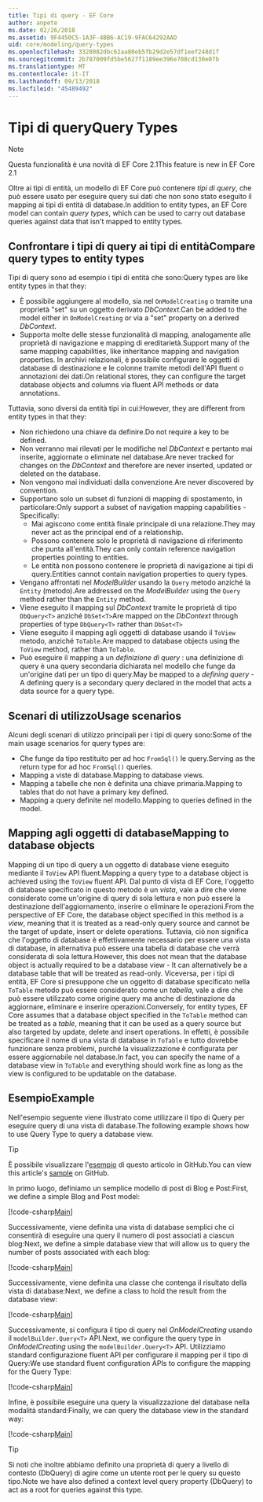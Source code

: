 ```yaml
---
title: Tipi di query - EF Core
author: anpete
ms.date: 02/26/2018
ms.assetid: 9F4450C5-1A3F-4BB6-AC19-9FAC64292AAD
uid: core/modeling/query-types
ms.openlocfilehash: 3328082dbc62aa80eb5fb29d2e57df1eef248d1f
ms.sourcegitcommit: 2b787009fd5be5627f1189ee396e708cd130e07b
ms.translationtype: MT
ms.contentlocale: it-IT
ms.lasthandoff: 09/13/2018
ms.locfileid: "45489492"
---
```

# <a name="query-types"></a><span data-ttu-id="165fe-102">Tipi di query</span><span class="sxs-lookup"><span data-stu-id="165fe-102">Query Types</span></span>
> [!NOTE]
> <span data-ttu-id="165fe-103">Questa funzionalità è una novità di EF Core 2.1</span><span class="sxs-lookup"><span data-stu-id="165fe-103">This feature is new in EF Core 2.1</span></span>

<span data-ttu-id="165fe-104">Oltre ai tipi di entità, un modello di EF Core può contenere _tipi di query_, che può essere usato per eseguire query sui dati che non sono stato eseguito il mapping ai tipi di entità di database.</span><span class="sxs-lookup"><span data-stu-id="165fe-104">In addition to entity types, an EF Core model can contain _query types_, which can be used to carry out database queries against data that isn't mapped to entity types.</span></span>

## <a name="compare-query-types-to-entity-types"></a><span data-ttu-id="165fe-105">Confrontare i tipi di query ai tipi di entità</span><span class="sxs-lookup"><span data-stu-id="165fe-105">Compare query types to entity types</span></span>

<span data-ttu-id="165fe-106">Tipi di query sono ad esempio i tipi di entità che sono:</span><span class="sxs-lookup"><span data-stu-id="165fe-106">Query types are like entity types in that they:</span></span>

- <span data-ttu-id="165fe-107">È possibile aggiungere al modello, sia nel `OnModelCreating` o tramite una proprietà "set" su un oggetto derivato _DbContext_.</span><span class="sxs-lookup"><span data-stu-id="165fe-107">Can be added to the model either in `OnModelCreating` or via a "set" property on a derived _DbContext_.</span></span>
- <span data-ttu-id="165fe-108">Supporta molte delle stesse funzionalità di mapping, analogamente alle proprietà di navigazione e mapping di ereditarietà.</span><span class="sxs-lookup"><span data-stu-id="165fe-108">Support many of the same mapping capabilities, like inheritance mapping and navigation properties.</span></span> <span data-ttu-id="165fe-109">In archivi relazionali, è possibile configurare le oggetti di database di destinazione e le colonne tramite metodi dell'API fluent o annotazioni dei dati.</span><span class="sxs-lookup"><span data-stu-id="165fe-109">On relational stores, they can configure the target database objects and columns via fluent API methods or data annotations.</span></span>

<span data-ttu-id="165fe-110">Tuttavia, sono diversi da entità tipi in cui:</span><span class="sxs-lookup"><span data-stu-id="165fe-110">However, they are different from entity types in that they:</span></span>

- <span data-ttu-id="165fe-111">Non richiedono una chiave da definire.</span><span class="sxs-lookup"><span data-stu-id="165fe-111">Do not require a key to be defined.</span></span>
- <span data-ttu-id="165fe-112">Non verranno mai rilevati per le modifiche nel _DbContext_ e pertanto mai inserite, aggiornate o eliminate nel database.</span><span class="sxs-lookup"><span data-stu-id="165fe-112">Are never tracked for changes on the _DbContext_ and therefore are never inserted, updated or deleted on the database.</span></span>
- <span data-ttu-id="165fe-113">Non vengono mai individuati dalla convenzione.</span><span class="sxs-lookup"><span data-stu-id="165fe-113">Are never discovered by convention.</span></span>
- <span data-ttu-id="165fe-114">Supportano solo un subset di funzioni di mapping di spostamento, in particolare:</span><span class="sxs-lookup"><span data-stu-id="165fe-114">Only support a subset of navigation mapping capabilities - Specifically:</span></span>
  - <span data-ttu-id="165fe-115">Mai agiscono come entità finale principale di una relazione.</span><span class="sxs-lookup"><span data-stu-id="165fe-115">They may never act as the principal end of a relationship.</span></span>
  - <span data-ttu-id="165fe-116">Possono contenere solo le proprietà di navigazione di riferimento che punta all'entità.</span><span class="sxs-lookup"><span data-stu-id="165fe-116">They can only contain reference navigation properties pointing to entities.</span></span>
  - <span data-ttu-id="165fe-117">Le entità non possono contenere le proprietà di navigazione ai tipi di query.</span><span class="sxs-lookup"><span data-stu-id="165fe-117">Entities cannot contain navigation properties to query types.</span></span>
- <span data-ttu-id="165fe-118">Vengano affrontati nel _ModelBuilder_ usando la `Query` metodo anziché la `Entity` (metodo).</span><span class="sxs-lookup"><span data-stu-id="165fe-118">Are addressed on the _ModelBuilder_ using the `Query` method rather than the `Entity` method.</span></span>
- <span data-ttu-id="165fe-119">Viene eseguito il mapping sul _DbContext_ tramite le proprietà di tipo `DbQuery<T>` anziché `DbSet<T>`</span><span class="sxs-lookup"><span data-stu-id="165fe-119">Are mapped on the _DbContext_ through properties of type `DbQuery<T>` rather than `DbSet<T>`</span></span>
- <span data-ttu-id="165fe-120">Viene eseguito il mapping agli oggetti di database usando il `ToView` metodo, anziché `ToTable`.</span><span class="sxs-lookup"><span data-stu-id="165fe-120">Are mapped to database objects using the `ToView` method, rather than `ToTable`.</span></span>
- <span data-ttu-id="165fe-121">Può eseguire il mapping a un _definizione di query_ : una definizione di query è una query secondaria dichiarata nel modello che funge da un'origine dati per un tipo di query.</span><span class="sxs-lookup"><span data-stu-id="165fe-121">May be mapped to a _defining query_ - A defining query is a secondary query declared in the model that acts a data source for a query type.</span></span>

## <a name="usage-scenarios"></a><span data-ttu-id="165fe-122">Scenari di utilizzo</span><span class="sxs-lookup"><span data-stu-id="165fe-122">Usage scenarios</span></span>

<span data-ttu-id="165fe-123">Alcuni degli scenari di utilizzo principali per i tipi di query sono:</span><span class="sxs-lookup"><span data-stu-id="165fe-123">Some of the main usage scenarios for query types are:</span></span>

- <span data-ttu-id="165fe-124">Che funge da tipo restituito per ad hoc `FromSql()` le query.</span><span class="sxs-lookup"><span data-stu-id="165fe-124">Serving as the return type for ad hoc `FromSql()` queries.</span></span>
- <span data-ttu-id="165fe-125">Mapping a viste di database.</span><span class="sxs-lookup"><span data-stu-id="165fe-125">Mapping to database views.</span></span>
- <span data-ttu-id="165fe-126">Mapping a tabelle che non è definita una chiave primaria.</span><span class="sxs-lookup"><span data-stu-id="165fe-126">Mapping to tables that do not have a primary key defined.</span></span>
- <span data-ttu-id="165fe-127">Mapping a query definite nel modello.</span><span class="sxs-lookup"><span data-stu-id="165fe-127">Mapping to queries defined in the model.</span></span>

## <a name="mapping-to-database-objects"></a><span data-ttu-id="165fe-128">Mapping agli oggetti di database</span><span class="sxs-lookup"><span data-stu-id="165fe-128">Mapping to database objects</span></span>

<span data-ttu-id="165fe-129">Mapping di un tipo di query a un oggetto di database viene eseguito mediante il `ToView` API fluent.</span><span class="sxs-lookup"><span data-stu-id="165fe-129">Mapping a query type to a database object is achieved using the `ToView` fluent API.</span></span> <span data-ttu-id="165fe-130">Dal punto di vista di EF Core, l'oggetto di database specificato in questo metodo è un _vista_, vale a dire che viene considerato come un'origine di query di sola lettura e non può essere la destinazione dell'aggiornamento, inserire o eliminare le operazioni.</span><span class="sxs-lookup"><span data-stu-id="165fe-130">From the perspective of EF Core, the database object specified in this method is a _view_, meaning that it is treated as a read-only query source and cannot be the target of update, insert or delete operations.</span></span> <span data-ttu-id="165fe-131">Tuttavia, ciò non significa che l'oggetto di database è effettivamente necessario per essere una vista di database, in alternativa può essere una tabella di database che verrà considerata di sola lettura.</span><span class="sxs-lookup"><span data-stu-id="165fe-131">However, this does not mean that the database object is actually required to be a database view - It can alternatively be a database table that will be treated as read-only.</span></span> <span data-ttu-id="165fe-132">Viceversa, per i tipi di entità, EF Core si presuppone che un oggetto di database specificato nella `ToTable` metodo può essere considerato come un _tabella_, vale a dire che può essere utilizzato come origine query ma anche di destinazione da aggiornare, eliminare e inserire operazioni.</span><span class="sxs-lookup"><span data-stu-id="165fe-132">Conversely, for entity types, EF Core assumes that a database object specified in the `ToTable` method can be treated as a _table_, meaning that it can be used as a query source but also targeted by update, delete and insert operations.</span></span> <span data-ttu-id="165fe-133">In effetti, è possibile specificare il nome di una vista di database in `ToTable` e tutto dovrebbe funzionare senza problemi, purché la visualizzazione è configurata per essere aggiornabile nel database.</span><span class="sxs-lookup"><span data-stu-id="165fe-133">In fact, you can specify the name of a database view in `ToTable` and everything should work fine as long as the view is configured to be updatable on the database.</span></span>

## <a name="example"></a><span data-ttu-id="165fe-134">Esempio</span><span class="sxs-lookup"><span data-stu-id="165fe-134">Example</span></span>

<span data-ttu-id="165fe-135">Nell'esempio seguente viene illustrato come utilizzare il tipo di Query per eseguire query di una vista di database.</span><span class="sxs-lookup"><span data-stu-id="165fe-135">The following example shows how to use Query Type to query a database view.</span></span>

> [!TIP]
> <span data-ttu-id="165fe-136">È possibile visualizzare l'[esempio](https://github.com/aspnet/EntityFrameworkCore/tree/master/samples/QueryTypes) di questo articolo in GitHub.</span><span class="sxs-lookup"><span data-stu-id="165fe-136">You can view this article's [sample](https://github.com/aspnet/EntityFrameworkCore/tree/master/samples/QueryTypes) on GitHub.</span></span>

<span data-ttu-id="165fe-137">In primo luogo, definiamo un semplice modello di post di Blog e Post:</span><span class="sxs-lookup"><span data-stu-id="165fe-137">First, we define a simple Blog and Post model:</span></span>

[!code-csharp[Main](../../../efcore-repo/samples/QueryTypes/Program.cs#Entities)]

<span data-ttu-id="165fe-138">Successivamente, viene definita una vista di database semplici che ci consentirà di eseguire una query il numero di post associati a ciascun blog:</span><span class="sxs-lookup"><span data-stu-id="165fe-138">Next, we define a simple database view that will allow us to query the number of posts associated with each blog:</span></span>

[!code-csharp[Main](../../../efcore-repo/samples/QueryTypes/Program.cs#View)]

<span data-ttu-id="165fe-139">Successivamente, viene definita una classe che contenga il risultato della vista di database:</span><span class="sxs-lookup"><span data-stu-id="165fe-139">Next, we define a class to hold the result from the database view:</span></span>

[!code-csharp[Main](../../../efcore-repo/samples/QueryTypes/Program.cs#QueryType)]

<span data-ttu-id="165fe-140">Successivamente, si configura il tipo di query nel _OnModelCreating_ usando il `modelBuilder.Query<T>` API.</span><span class="sxs-lookup"><span data-stu-id="165fe-140">Next, we configure the query type in _OnModelCreating_ using the `modelBuilder.Query<T>` API.</span></span>
<span data-ttu-id="165fe-141">Utilizziamo standard configurazione fluent API per configurare il mapping per il tipo di Query:</span><span class="sxs-lookup"><span data-stu-id="165fe-141">We use standard fluent configuration APIs to configure the mapping for the Query Type:</span></span>

[!code-csharp[Main](../../../efcore-repo/samples/QueryTypes/Program.cs#Configuration)]

<span data-ttu-id="165fe-142">Infine, è possibile eseguire una query la visualizzazione del database nella modalità standard:</span><span class="sxs-lookup"><span data-stu-id="165fe-142">Finally, we can query the database view in the standard way:</span></span>

[!code-csharp[Main](../../../efcore-repo/samples/QueryTypes/Program.cs#Query)]

> [!TIP]
> <span data-ttu-id="165fe-143">Si noti che inoltre abbiamo definito una proprietà di query a livello di contesto (DbQuery) di agire come un utente root per le query su questo tipo.</span><span class="sxs-lookup"><span data-stu-id="165fe-143">Note we have also defined a context level query property (DbQuery) to act as a root for queries against this type.</span></span>
